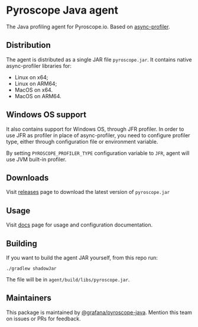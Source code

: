 # Pyroscope Java agent

The Java profiling agent for Pyroscope.io. Based
on [async-profiler](https://github.com/jvm-profiling-tools/async-profiler).

## Distribution

The agent is distributed as a single JAR file `pyroscope.jar`. It contains native async-profiler libraries for:

- Linux on x64;
- Linux on ARM64;
- MacOS on x64.
- MacOS on ARM64.

## Windows OS support

It also contains support for Windows OS, through JFR profiler. In order to use JFR as profiler in place of
async-profiler,
you need to configure profiler type, either through configuration file or environment variable.

By setting `PYROSCOPE_PROFILER_TYPE` configuration variable to `JFR`, agent will use JVM built-in profiler.

## Downloads

Visit [releases](https://github.com/pyroscope-io/pyroscope-java/releases) page to download the latest version
of `pyroscope.jar`

## Usage

Visit [docs](https://pyroscope.io/docs/java/) page for usage and configuration documentation.

## Building

If you want to build the agent JAR yourself, from this repo run:

```shell
./gradlew shadowJar
```

The file will be in `agent/build/libs/pyroscope.jar`.

## Maintainers

This package is maintained by [@grafana/pyroscope-java](https://github.com/orgs/grafana/teams/pyroscope-java).
Mention this team on issues or PRs for feedback.
